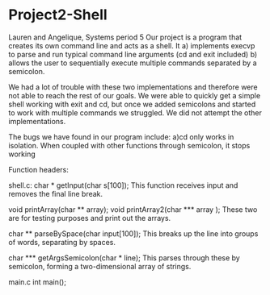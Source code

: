 # Project2-Shell
Lauren and Angelique, Systems period 5
Our project is a program that creates its own command line and acts as a shell.
It
a) implements execvp to parse and run typical command line arguments (cd and exit included)
b) allows the user to sequentially execute multiple commands separated by a semicolon.

We had a lot of trouble with these two implementations and therefore were not able to reach the rest of our goals. We were able to quickly get a simple shell working with exit and cd, but once we added semicolons and started to work with multiple commands we struggled. We did not attempt the other implementations.

The bugs we have found in our program include:
a)cd only works in isolation. When coupled with other functions through semicolon, it stops working

Function headers:

shell.c:
char * getInput(char s[100]);
This function receives input and removes the final line break.

void printArray(char ** array);
void printArray2(char *** array );
These two are for testing purposes and print out the arrays.

char ** parseBySpace(char input[100]);
This breaks up the line into groups of words, separating by spaces.

char *** getArgsSemicolon(char * line);
This parses through these by semicolon, forming a two-dimensional array of strings.

main.c
int main();
